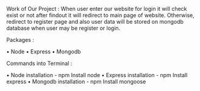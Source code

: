 Work of Our Project :
                 When user enter our website for login it will check exist or not after findout it will redirect to main page of website. Otherwise, redirect to register page and also user data will be stored on mongodb database when user may be register or login.
                 
Packages :

•	Node 
•	Express
•	Mongodb

Commands  into Terminal :

•	Node installation  - npm Install node
•	Express installation - npm Install express
•	Mongodb installation - npm Install mongoose
